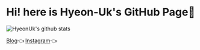 
<!---
- 👋 Hi, I’m @Hyeon-Uk
- 👀 I’m interested in ...
- 🌱 I’m currently learning ...
- 💞️ I’m looking to collaborate on ...
- 📫 How to reach me ...
Hyeon-Uk/Hyeon-Uk is a ✨ special ✨ repository because its `README.md` (this file) appears on your GitHub profile.
You can click the Preview link to take a look at your changes.
---> 
**Hi! here is Hyeon-Uk's GitHub Page**👋
=============
![HyeonUk's github stats](https://github-readme-stats.vercel.app/api?username=Hyeon-Uk&show_icons=true)

[Blog](https://khu98.tistory.com)👈
[Instagram](https://www.instagram.com/khu147/)👈   

